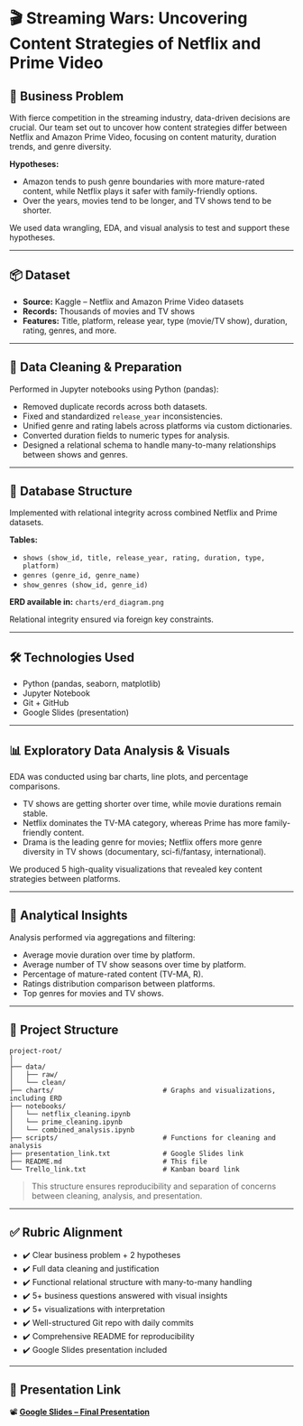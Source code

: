 
# 🎬 Streaming Wars: Uncovering Content Strategies of Netflix and Prime Video

## 🧠 Business Problem

With fierce competition in the streaming industry, data-driven decisions are crucial. 
Our team set out to uncover how content strategies differ between Netflix and Amazon Prime Video, focusing on content maturity, duration trends, and genre diversity.

**Hypotheses:**
- Amazon tends to push genre boundaries with more mature-rated content, while Netflix plays it safer with family-friendly options.
- Over the years, movies tend to be longer, and TV shows tend to be shorter.

We used data wrangling, EDA, and visual analysis to test and support these hypotheses.

---

## 📦 Dataset

- **Source:** Kaggle – Netflix and Amazon Prime Video datasets
- **Records:** Thousands of movies and TV shows
- **Features:** Title, platform, release year, type (movie/TV show), duration, rating, genres, and more.

---

## 🧹 Data Cleaning & Preparation

Performed in Jupyter notebooks using Python (pandas):

- Removed duplicate records across both datasets.
- Fixed and standardized `release_year` inconsistencies.
- Unified genre and rating labels across platforms via custom dictionaries.
- Converted duration fields to numeric types for analysis.
- Designed a relational schema to handle many-to-many relationships between shows and genres.

---

## 🧱 Database Structure

Implemented with relational integrity across combined Netflix and Prime datasets.

**Tables:**
- `shows (show_id, title, release_year, rating, duration, type, platform)`
- `genres (genre_id, genre_name)`
- `show_genres (show_id, genre_id)`

**ERD available in:** `charts/erd_diagram.png`

Relational integrity ensured via foreign key constraints.

---

## 🛠️ Technologies Used

- Python (pandas, seaborn, matplotlib)
- Jupyter Notebook
- Git + GitHub
- Google Slides (presentation)

---

## 📊 Exploratory Data Analysis & Visuals

EDA was conducted using bar charts, line plots, and percentage comparisons.

- TV shows are getting shorter over time, while movie durations remain stable.
- Netflix dominates the TV-MA category, whereas Prime has more family-friendly content.
- Drama is the leading genre for movies; Netflix offers more genre diversity in TV shows (documentary, sci-fi/fantasy, international).

We produced 5 high-quality visualizations that revealed key content strategies between platforms.

---

## 🧪 Analytical Insights

Analysis performed via aggregations and filtering:

- Average movie duration over time by platform.
- Average number of TV show seasons over time by platform.
- Percentage of mature-rated content (TV-MA, R).
- Ratings distribution comparison between platforms.
- Top genres for movies and TV shows.

---

## 📂 Project Structure

```
project-root/
│
├── data/
│   ├── raw/
│   └── clean/
├── charts/                           # Graphs and visualizations, including ERD
├── notebooks/
│   └── netflix_cleaning.ipynb
│   └── prime_cleaning.ipynb
│   └── combined_analysis.ipynb
├── scripts/                          # Functions for cleaning and analysis
├── presentation_link.txt             # Google Slides link
├── README.md                         # This file
└── Trello_link.txt                   # Kanban board link
```

> This structure ensures reproducibility and separation of concerns between cleaning, analysis, and presentation.

---

## ✅ Rubric Alignment

- ✔️ Clear business problem + 2 hypotheses
- ✔️ Full data cleaning and justification
- ✔️ Functional relational structure with many-to-many handling
- ✔️ 5+ business questions answered with visual insights
- ✔️ 5+ visualizations with interpretation
- ✔️ Well-structured Git repo with daily commits
- ✔️ Comprehensive README for reproducibility
- ✔️ Google Slides presentation included

---

## 🎤 Presentation Link

📽️ **[Google Slides – Final Presentation](https://docs.google.com/presentation/d/1LyJZ4CNOmA_cIpQm1TKKwAlBRQk3CE3RKp8zS3qdzhM/edit#slide=id.g34dd4655423_2_4517)**
